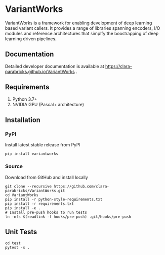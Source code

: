 # VariantWorks
VariantWorks is a framework for enabling development of deep learning based variant callers. It provides a
range of libraries spanning encoders, I/O modules and reference architectures that simplfy the boostrapping
of deep learning driven pipelines.

## Documentation
Detailed developer documentation is available at https://clara-parabricks.github.io/VariantWorks .

## Requirements

1.  Python 3.7+
2.  NVIDIA GPU (Pascal+ architecture)

## Installation

### PyPI
Install latest stable release from PyPI

```
pip install variantworks
```

### Source
Download from GitHub and install locally

```
git clone --recursive https://github.com/clara-parabricks/VariantWorks.git
cd VariantWorks
pip install -r python-style-requirements.txt
pip install -r requirements.txt
pip install -e .
# Install pre-push hooks to run tests
ln -nfs $(readlink -f hooks/pre-push) .git/hooks/pre-push
```

## Unit Tests
```
cd test
pytest -s .
```
